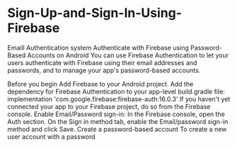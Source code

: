 # Sign-Up-and-Sign-In-Using-Firebase
Emaill Authentication system
Authenticate with Firebase using Password-Based Accounts on Android
You can use Firebase Authentication to let your users authenticate with Firebase using their email addresses and passwords, and to manage your app's password-based accounts.

Before you begin
Add Firebase to your Android project.
Add the dependency for Firebase Authentication to your app-level build.gradle file:
implementation 'com.google.firebase:firebase-auth:16.0.3'
If you haven't yet connected your app to your Firebase project, do so from the Firebase console.
Enable Email/Password sign-in:
In the Firebase console, open the Auth section.
On the Sign in method tab, enable the Email/password sign-in method and click Save.
Create a password-based account
To create a new user account with a password


